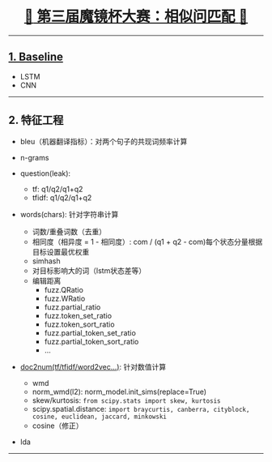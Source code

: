 [<h1 align = "center">:rocket: 第三届魔镜杯大赛：相似问匹配 :facepunch:</h1>][1]

---
## [1. Baseline][2]
- LSTM
- CNN

---
## 2. 特征工程
- bleu（机器翻译指标）：对两个句子的共现词频率计算
- n-grams

- question(leak): 
  - tf: q1/q2/q1+q2
  - tfidf: q1/q2/q1+q2
  
- words(chars): 针对字符串计算
  - 词数/重叠词数（去重）
  - 相同度（相异度 = 1 - 相同度）: com / (q1 + q2 - com)每个状态分量根据目标设置最优权重
  - simhash
  - 对目标影响大的词（lstm状态差等）
  - 编辑距离
    - fuzz.QRatio
    - fuzz.WRatio
    - fuzz.partial_ratio
    - fuzz.token_set_ratio
    - fuzz.token_sort_ratio
    - fuzz.partial_token_set_ratio
    - fuzz.partial_token_sort_ratio
    - ...

  
- [doc2num(tf/tfidf/word2vec...)][3]: 针对数值计算
  - wmd
  - norm_wmd(l2): norm_model.init_sims(replace=True)
  - skew/kurtosis: `from scipy.stats import skew, kurtosis`
  - scipy.spatial.distance: `import braycurtis, canberra, cityblock, cosine, euclidean, jaccard, minkowski`
  - cosine（修正）

- lda




---
[1]: https://ai.ppdai.com/mirror/goToMirrorDetail?mirrorId=1
[2]: https://github.com/Jie-Yuan/PpdaiQuestionPairsMatching/tree/master/Baseline
[3]: https://www.kaggle.com/kardopaska/fast-how-to-abhishek-s-features-w-o-cray-xk7
